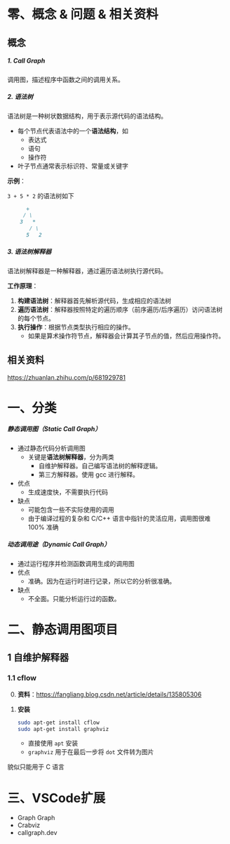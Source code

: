 # 零、概念 & 问题 & 相关资料

## 概念

##### 1. Call Graph

调用图，描述程序中函数之间的调用关系。

##### 2. 语法树

语法树是一种树状数据结构，用于表示源代码的语法结构。

- 每个节点代表语法中的一个**语法结构**，如
  - 表达式
  - 语句
  - 操作符
- 叶子节点通常表示标识符、常量或关键字

**示例**：

`3 + 5 * 2` 的语法树如下

```markdown
      +
     / \
    3   *
       / \
      5   2

```

##### 3. 语法树解释器

语法树解释器是一种解释器，通过遍历语法树执行源代码。

**工作原理**：

1. **构建语法树**：解释器首先解析源代码，生成相应的语法树
2. **遍历语法树**：解释器按照特定的遍历顺序（前序遍历/后序遍历）访问语法树的每个节点。
3. **执行操作**：根据节点类型执行相应的操作。
   - 如果是算术操作符节点，解释器会计算其子节点的值，然后应用操作符。





## 相关资料

https://zhuanlan.zhihu.com/p/681929781





# 一、分类

##### 静态调用图（Static Call Graph）

- 通过静态代码分析调用图
  - 关键是**语法树解释器**，分为两类
    - 自维护解释器。自己编写语法树的解释逻辑。
    - 第三方解释器。使用 gcc 进行解释。
- 优点
  - 生成速度快，不需要执行代码
- 缺点
  - 可能包含一些不实际使用的调用
  - 由于编译过程的复杂和 C/C++ 语言中指针的灵活应用，调用图很难 100% 准确



##### 动态调用途（Dynamic Call Graph）

- 通过运行程序并检测函数调用生成的调用图
- 优点
  - 准确。因为在运行时进行记录，所以它的分析很准确。
- 缺点
  - 不全面。只能分析运行过的函数。



# 二、静态调用图项目

## 1 自维护解释器

### 1.1 cflow

0. **资料**：https://fangliang.blog.csdn.net/article/details/135805306

1. **安装**

   ```bash
   sudo apt-get install cflow
   sudo apt-get install graphviz
   ```

   - 直接使用 `apt` 安装
   - `graphviz` 用于在最后一步将 `dot` 文件转为图片

貌似只能用于 C 语言

# 三、VSCode扩展

- Graph Graph
- Crabviz
- callgraph.dev
